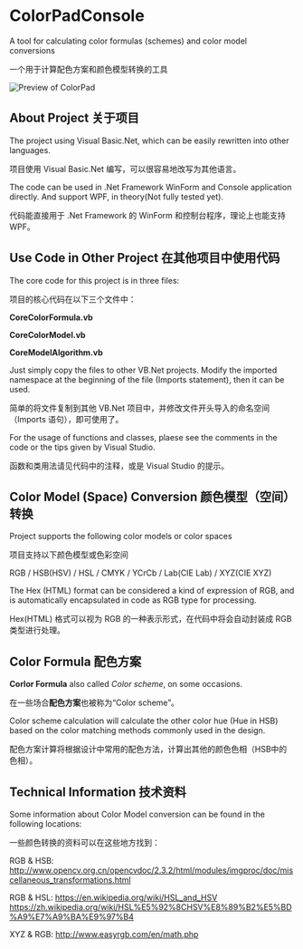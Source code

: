# ColorPadConsole
A tool for calculating color formulas (schemes) and color model conversions

一个用于计算配色方案和颜色模型转换的工具

![Preview of ColorPad](https://github.com/bekaX/ColorPadConsole/raw/master/Preview.png)

## About Project 关于项目
The project using Visual Basic.Net, which can be easily rewritten into other languages.

项目使用 Visual Basic.Net 编写，可以很容易地改写为其他语言。

The code can be used in .Net Framework WinForm and Console application directly. And support WPF, in theory(Not fully tested yet).

代码能直接用于 .Net Framework 的 WinForm 和控制台程序，理论上也能支持 WPF。

## Use Code in Other Project 在其他项目中使用代码
The core code for this project is in three files:

项目的核心代码在以下三个文件中：

**CoreColorFormula.vb**

**CoreColorModel.vb**

**CoreModelAlgorithm.vb**


Just simply copy the files to other VB.Net projects. Modify the imported namespace at the beginning of the file (Imports statement), then it can be used.

简单的将文件复制到其他 VB.Net 项目中，并修改文件开头导入的命名空间（Imports 语句），即可使用了。

For the usage of functions and classes, plaese see the comments in the code or the tips given by Visual Studio.

函数和类用法请见代码中的注释，或是 Visual Studio 的提示。

## Color Model (Space) Conversion 颜色模型（空间）转换
Project supports the following color models or color spaces

项目支持以下颜色模型或色彩空间

RGB / HSB(HSV) / HSL / CMYK / YCrCb / Lab(CIE Lab) / XYZ(CIE XYZ)

The Hex (HTML) format can be considered a kind of expression of RGB, and is automatically encapsulated in code as RGB type for processing.

Hex(HTML) 格式可以视为 RGB 的一种表示形式，在代码中将会自动封装成 RGB 类型进行处理。

## Color Formula 配色方案
**Corlor Formula** also called *Color scheme*, on some occasions.

在一些场合**配色方案**也被称为“Color scheme”。

Color scheme calculation will calculate the other color hue (Hue in HSB) based on the color matching methods commonly used in the design.

配色方案计算将根据设计中常用的配色方法，计算出其他的颜色色相（HSB中的色相）。

## Technical Information 技术资料
Some information about Color Model conversion can be found in the following locations:

一些颜色转换的资料可以在这些地方找到：

RGB & HSB: http://www.opencv.org.cn/opencvdoc/2.3.2/html/modules/imgproc/doc/miscellaneous_transformations.html

RGB & HSL: https://en.wikipedia.org/wiki/HSL_and_HSV
https://zh.wikipedia.org/wiki/HSL%E5%92%8CHSV%E8%89%B2%E5%BD%A9%E7%A9%BA%E9%97%B4

XYZ & RGB: http://www.easyrgb.com/en/math.php
